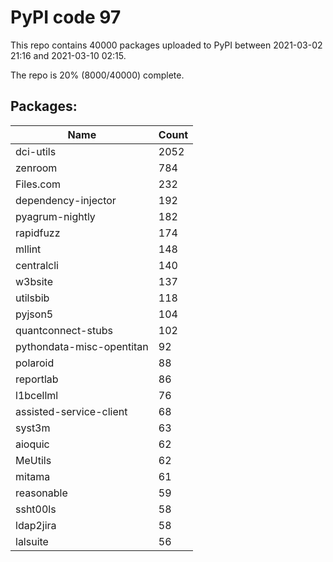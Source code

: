 # PyPI code 97

This repo contains 40000 packages uploaded to PyPI between 
2021-03-02 21:16 and 2021-03-10 02:15.

The repo is 20% (8000/40000) complete.

## Packages:

| Name  | Count |
| ----- | ----- |
| dci-utils | 2052 |
| zenroom | 784 |
| Files.com | 232 |
| dependency-injector | 192 |
| pyagrum-nightly | 182 |
| rapidfuzz | 174 |
| mllint | 148 |
| centralcli | 140 |
| w3bsite | 137 |
| utilsbib | 118 |
| pyjson5 | 104 |
| quantconnect-stubs | 102 |
| pythondata-misc-opentitan | 92 |
| polaroid | 88 |
| reportlab | 86 |
| l1bcellml | 76 |
| assisted-service-client | 68 |
| syst3m | 63 |
| aioquic | 62 |
| MeUtils | 62 |
| mitama | 61 |
| reasonable | 59 |
| ssht00ls | 58 |
| ldap2jira | 58 |
| lalsuite | 56 |


